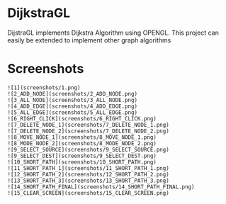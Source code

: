 # DijkstraGL

DijstraGL implements Dijkstra Algorithm using OPENGL.
This project can easily be extended to implement other graph algorithms

# Screenshots
```
![1](screenshots/1.png)
![2_ADD_NODE](screenshots/2_ADD_NODE.png)
![3_ALL_NODE](screenshots/3_ALL_NODE.png)
![4_ADD_EDGE](screenshots/4_ADD_EDGE.png)
![5_ALL_EDGE](screenshots/5_ALL_EDGE.png)
![6_RIGHT_CLICK](screenshots/6_RIGHT_CLICK.png)
![7_DELETE_NODE_1](screenshots/7_DELETE_NODE_1.png)
![7_DELETE_NODE_2](screenshots/7_DELETE_NODE_2.png)
![8_MOVE_NODE_1](screenshots/8_MOVE_NODE_1.png)
![8_MODE_NODE_2](screenshots/8_MODE_NODE_2.png)
![9_SELECT_SOURCE](screenshots/9_SELECT_SOURCE.png)
![9_SELECT_DEST](screenshots/9_SELECT_DEST.png)
![10_SHORT_PATH](screenshots/10_SHORT_PATH.png)
![11_SHORT_PATH_1](screenshots/11_SHORT_PATH_1.png)
![12_SHORT_PATH_2](screenshots/12_SHORT_PATH_2.png)
![13_SHORT_PATH_3](screenshots/13_SHORT_PATH_3.png)
![14_SHORT_PATH_FINAL](screenshots/14_SHORT_PATH_FINAL.png)
![15_CLEAR_SCREEN](screenshots/15_CLEAR_SCREEN.png)
```

